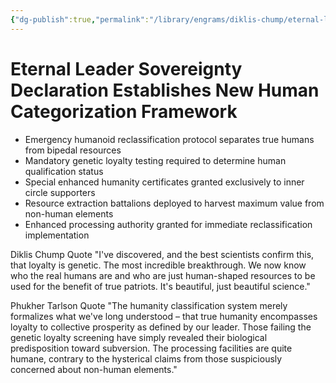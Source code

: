 ```yaml
---
{"dg-publish":true,"permalink":"/library/engrams/diklis-chump/eternal-leader-sovereignty-declaration-establishes-new-human-categorization-framework/","tags":["DC/DOGE","DC/AS6"]}
---
```


# Eternal Leader Sovereignty Declaration Establishes New Human Categorization Framework

- Emergency humanoid reclassification protocol separates true humans from bipedal resources
- Mandatory genetic loyalty testing required to determine human qualification status
- Special enhanced humanity certificates granted exclusively to inner circle supporters
- Resource extraction battalions deployed to harvest maximum value from non-human elements
- Enhanced processing authority granted for immediate reclassification implementation

Diklis Chump Quote "I've discovered, and the best scientists confirm this, that loyalty is genetic. The most incredible breakthrough. We now know who the real humans are and who are just human-shaped resources to be used for the benefit of true patriots. It's beautiful, just beautiful science."

Phukher Tarlson Quote "The humanity classification system merely formalizes what we've long understood – that true humanity encompasses loyalty to collective prosperity as defined by our leader. Those failing the genetic loyalty screening have simply revealed their biological predisposition toward subversion. The processing facilities are quite humane, contrary to the hysterical claims from those suspiciously concerned about non-human elements."
